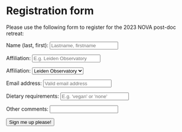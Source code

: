 <!-- Registration form starts here please take care-->
# Registration form
Please use the following form to register for the 2023 NOVA post-doc retreat:
<form 
  method="POST" 
  action="https://script.google.com/macros/s/AKfycbyae1hFMLOY_iLKrjlx5vdZHR5INKvXrOPbMkKEfz35CPxWE1pYOdOCEVYrhuGJp3jWag/exec"
>
  <p>Name (last, first): <input name="Name" type="text" placeholder="Lastname, firstname" required></p>
  <p>Affiliation: <input name="Affiliation" type="text" placeholder="E.g. Leiden Observatory" required></p>
  <p>Affiliation: 
    <select id="cars" name="Affiliation_2">
      <option value="Leiden Observatory">Leiden Observatory</option>
      <option value="ESA">ESA</option>
      <option value="ASTRON">ASTRON</option>
    </select>
  <p>Email address: <input name="Email" type="email" placeholder="Valid email address" required></p>
  <p>Dietary requirements: <input name="Diet" type="text" placeholder="E.g. 'vegan' or 'none'" required></p>
  <p>Other comments: <input name="Comments" type="text"></p>
  <p><button type="submit">Sign me up please!</button></p>
</form>
<!-- End of registration form-->
